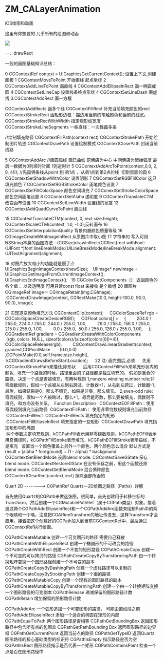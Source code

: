 # ZM_CALayerAnimation
iOS绘图和动画

这里有你想要的 几乎所有的绘图和动画

![](https://github.com/lucking/ZM_CALayerAnimation/raw/master/img1.png)


一、drawRect

一般的画图基础知识总结：

0 CGContextRef context = UIGraphicsGetCurrentContext();     设置上下文,创建画板 
1 CGContextMoveToPoint 		开始画线 起点坐标 
2 CGContextAddLineToPoint 	画直线 
4 CGContextAddEllipseInRect 	画一椭圆或圆 
4 CGContextSetLineCap 		设置线条终点形状 
4 CGContextSetLineDash 		画虚线 
3.CGContextAddRect 		画一方框 

CGContextAddRects 		画多个线
CGContextFillRect 			补充当前填充颜色的rect
CGContextStrokeRect 		画矩形边框：描边用当前的笔触颜色和当前的线宽。
CGContextStrokeRectWithWidth 	指定矩形线宽度
CGContextStrokeLineSegments 	一些直线：一次性画多条

//绘制填充路径
CGContextFillPath(context rect)
CGContextStrokePath 		开始绘制图片轨迹
CGContextDrawPath 		           设置绘制模式
CGContextClosePath 		封闭当前线路

5 CGContextAddArc 		//画圆弧线	画已曲线 前俩店为中心 中间俩店为起始弧度 最后一数据为0则顺时针画 1则逆时针
5 CGContextAddArcToPoint(context,0,0, 2, 9, 40);	//先画俩条线从point 到 弟1点 ，从弟1点到弟2点的线  切割里面的圆
6 CGContextSetShadowWithColor 	设置阴影
7 CGContextSetRGBFillColor    	这只填充颜色
7 CGContextSetRGBStrokeColor  	画笔颜色设置
7 CGContextSetFillColorSpace	 颜色空间填充
7 CGConextSetStrokeColorSpace 	颜色空间画笔设置
8 CGContextSetAlaha 		透明度
9 CGContextTranslateCTM 		改变画布位置
10 CGContextSetLineWidth 		设置线的宽度
12 CGContextAddQuadCurveToPoint 画曲线


15 CGContextTranslateCTM(context, 0, rect.size.height); CGContextScaleCTM(context, 1.0, -1.0);反转画布
16 CGContextSetInterpolationQuality 	背景内置颜色质量等级
16 CGImageCreateWithImageInRect 	从原图片中取小图
17 字符串的 写入可用   NSString本身的画图方法 - (CGSize)drawInRect:(CGRect)rect withFont:(UIFont *)font lineBreakMode:(UILineBreakMode)lineBreakMode alignment:(UITextAlignment)alignment;  

18 对图片放大缩小的功能就是慢了点 
   UIGraphicsBeginImageContext(newSize);
   UIImage* newImage = UIGraphicsGetImageFromCurrentImageContext();
   UIGraphicsEndImageContext();
 
19 CGColorGetComponents（） 返回颜色的各个值： 以及透明度 可用只读const float 来接收 是个数组
20 画图片 CGImageRef image＝ CGImageRetain(img.CGImage);
       CGContextDrawImage(context, CGRectMake(10.0, height-100.0, 90.0, 90.0), image);

21 实现逐变颜色填充方法 CGContextClip(context);
    CGColorSpaceRef rgb = CGColorSpaceCreateDeviceRGB();
    CGFloat colors[] =
    {
        204.0 / 255.0, 224.0 / 255.0, 244.0 / 255.0, 1.00,
        29.0 / 255.0, 156.0 / 255.0, 215.0 / 255.0, 1.00,
        0.0 / 255.0,  50.0 / 255.0, 126.0 / 255.0, 1.00,
    };
    CGGradientRef gradient = CGGradientCreateWithColorComponents       
   (rgb, colors, NULL, sizeof(colors)/(sizeof(colors[0])*4));
    CGColorSpaceRelease(rgb);    
    CGContextDrawLinearGradient(context, gradient,CGPointMake    
   (0.0,0.0) ,CGPointMake(0.0,self.frame.size.height),                    
     kCGGradientDrawsBeforeStartLocation);
    
22 注: 画完图后,必须 
    先用CGContextStrokePath来描线,即形状 
    后用CGContextFillPath来填充形状内的颜色. 
填充一个路径的时候，路径里面的子路径都是独立填充的。
假如是重叠的路径，决定一个点是否被填充，有两种规则
1,nonzero winding number rule:非零绕数规则，假如一个点被从左到右跨过，计数器+1，从右到左跨过，计数器-1，最后，如果结果是0，那么不填充，如果是非零，那么填充。
2,even-odd rule: 奇偶规则，假如一个点被跨过，那么+1，最后是奇数，那么要被填充，偶数则不填充，和方向没有关系。
 Function
Description 
 CGContextEOFillPath：使用奇偶规则填充当前路径
 CGContextFillPath：	     使用非零绕数规则填充当前路径
 CGContextFillRect
 CGContextFillRects		填充指定的矩形
 CGContextFillEllipseInRect	填充指定的一些矩形
 CGContextDrawPath		填充指定矩形中的椭圆		
 两个参数决定填充规则，kCGPathFill表示用非零绕数规则，kCGPathEOFill表示用奇偶规则，kCGPathFillStroke表示填充，kCGPathEOFillStroke表示描线，不是填充
 
设置当一个颜色覆盖上另外一个颜色，两个颜色怎么混合
默认方式是
result = (alpha * foreground) + (1 - alpha) * background
CGContextSetBlendMode 	设置blend mode.
CGContextSaveGState 	保存blend mode.
CGContextRestoreGState	在没有保存之前，用这个函数还原blend mode.
CGContextSetBlendMode 	混合俩种颜色
CGContextClearRect(context,rect) 擦除全部所画的   




Quart 2D  -------->  CGPathRef 
Quartz－2D绘图之路径（Paths）详解

首先使用Quartz的CGPath来做这张图。很简单，首先创建用于转移坐标的Transform，然后创建一个CGMutablePathRef（属于CGPath类型）对象。接着通过两个CGPathAddEllipseInRect和一个CGPathAddArc函数来绘制Path中的两个眼睛和一个嘴，注意把CGAffineTransform的地址传进去，这样Transform才会应用。接着把这个创建好的CGPath加入到当前CGContextRef中，最后通过CGContextRef执行绘画。

CGPathCreateMutable 		创建一个可变图形的路径 需要自己释放
CGPathCreateWithEllipseInRect 	创建一个椭圆形的不可改变的路径
CGPathCreateWithRect 		创建一个不变的矩形路径
CGPathCreateCopy 			创建一个不可变的可以拷贝的路径
CGPathCreateCopyByTransformingPath 	由一个转换矩阵变换一个图形路径创建一个不可变的副本
CGPathCreateCopyByDashingPath 		创建一个虚线路径可以复制的
CGPathCreateCopyByStrokingPath 		创建一个画的路径
CGPathCreateMutableCopy 			创建一个现有的图形路径的副本
CGPathCreateMutableCopyByTransformingPath 创建一个由一个转换矩阵变换一个图形路径的可变副本
CGPathRelease 	递减保留的图形路径计数
CGPathRetain 	增加保留的图形路径计数

CGPathAddArc 		一个弧形追加一个可变图形的路径， 可能由直线段之前
CGPathAddEllipseInRect 	添加一个适合的椭圆在矩形的内部
CGPathEqualToPath 		两个图形路径是否相等
CGPathGetBoundingBox 	返回图形路径中包含所有点的包围盒
CGPathGetPathBounding	Box 返回图形路径的边界框
CGPathGetCurrentPoint 	返回当前点的路径
CGPathGetTypeID 		返回Quartz图形路径的核心基础类型的标识符
CGPathIsEmpty 		指示路径是否为空
CGPathIsRect 		图形路径指示是否代表一个矩形
CGPathContainsPoint 	检查一个点是否在图形路径中
